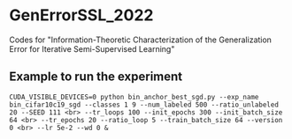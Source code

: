 # GenErrorSSL_2022
Codes for "Information-Theoretic Characterization of the Generalization Error for Iterative Semi-Supervised Learning"

## Example to run the experiment

`CUDA_VISIBLE_DEVICES=0 python bin_anchor_best_sgd.py --exp_name bin_cifar10c19_sgd --classes 1 9 --num_labeled 500 --ratio_unlabeled 20 --SEED 111 <br>
                                                --tr_loops 100 --init_epochs 300 --init_batch_size 64 <br>
                                                --tr_epochs 20 --ratio_loop 5 --train_batch_size 64 --version 0 <br>
                                                --lr 5e-2 --wd 0 & `
